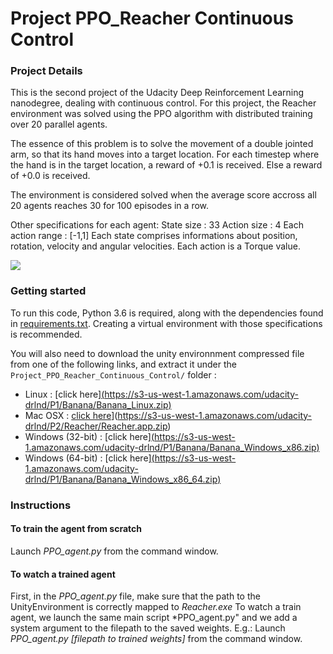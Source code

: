# Project PPO_Reacher Continuous Control

### Project Details

This is the second project of the Udacity Deep Reinforcement Learning nanodegree, dealing with continuous control.
For this project, the Reacher environment was solved using the PPO algorithm with distributed training over 20 parallel agents.

The essence of this problem is to solve the movement of a double jointed arm, so that its hand moves into a target location. For each timestep where the hand is in the target location, a reward of +0.1 is received. Else a reward of +0.0 is received.

The environment is considered solved when the average score accross all 20 agents reaches 30 for 100 episodes in a row.

Other specifications for each agent:
State size : 33 
Action size : 4
Each action range : [-1,1]
Each state comprises informations about position, rotation, velocity and angular velocities.
Each action is a Torque value.

![](images/Reacher_G1.gif)

### Getting started

To run this code, Python 3.6 is required, along with the dependencies found in [requirements.txt](https://github.com/Matlal033/Project_DDQN_Banana_Navigation/edit/main/requirements.txt).
Creating a virtual environment with those specifications is recommended.

You will also need to download the unity environnment compressed file from one of the following links, and extract it under the `Project_PPO_Reacher_Continuous_Control/` folder :

- Linux : [click here][(https://s3-us-west-1.amazonaws.com/udacity-drlnd/P1/Banana/Banana_Linux.zip)](https://s3-us-west-1.amazonaws.com/udacity-drlnd/P2/Reacher/Reacher_Linux.zip)
- Mac OSX : [click here](https://s3-us-west-1.amazonaws.com/udacity-drlnd/P1/Banana/Banana.app.zip)](https://s3-us-west-1.amazonaws.com/udacity-drlnd/P2/Reacher/Reacher.app.zip)
- Windows (32-bit) : [click here][(https://s3-us-west-1.amazonaws.com/udacity-drlnd/P1/Banana/Banana_Windows_x86.zip)](https://s3-us-west-1.amazonaws.com/udacity-drlnd/P2/Reacher/Reacher_Windows_x86.zip)
- Windows (64-bit) : [click here][(https://s3-us-west-1.amazonaws.com/udacity-drlnd/P1/Banana/Banana_Windows_x86_64.zip)](https://s3-us-west-1.amazonaws.com/udacity-drlnd/P2/Reacher/Reacher_Windows_x86_64.zip)

### Instructions

#### To train the agent from scratch

Launch *PPO_agent.py* from the command window.

#### To watch a trained agent

First, in the *PPO_agent.py* file, make sure that the path to the UnityEnvironment is correctly mapped to *Reacher.exe*
To watch a train agent, we launch the same main script *PPO_agent.py" and we add a system argument to the filepath to the saved weights.
E.g.: Launch *PPO_agent.py [filepath to trained weights]* from the command window.

